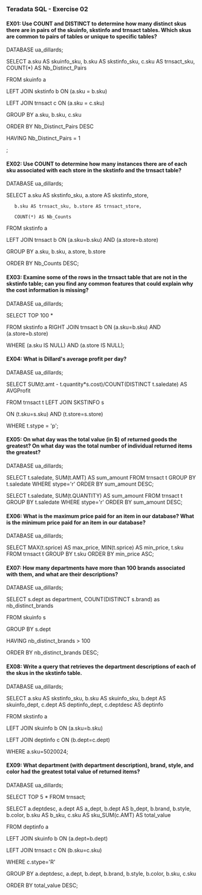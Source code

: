 ### Teradata SQL - Exercise 02

#### EX01: Use COUNT and DISTINCT to determine how many distinct skus there are in pairs of the skuinfo, skstinfo and trnsact tables. Which skus are common to pairs of tables or unique to specific tables?

DATABASE ua_dillards;

SELECT a.sku AS skuinfo_sku, b.sku AS skstinfo_sku, c.sku AS trnsact_sku, COUNT(*) AS Nb_Distinct_Pairs

FROM skuinfo a

LEFT JOIN skstinfo b ON (a.sku = b.sku)

LEFT JOIN trnsact c  ON (a.sku = c.sku)

GROUP BY a.sku, b.sku, c.sku

ORDER BY Nb_Distinct_Pairs DESC

HAVING Nb_Distinct_Pairs = 1

;


#### EX02: Use COUNT to determine how many instances there are of each sku associated with each store in the skstinfo and the trnsact table?

DATABASE ua_dillards;

SELECT a.sku AS skstinfo_sku, a.store AS skstinfo_store,

       b.sku AS trnsact_sku, b.store AS trnsact_store,

       COUNT(*) AS Nb_Counts

FROM skstinfo a

LEFT JOIN trnsact b ON (a.sku=b.sku) AND (a.store=b.store)

GROUP BY a.sku, b.sku, a.store, b.store

ORDER BY Nb_Counts DESC;


#### EX03: Examine some of the rows in the trnsact table that are not in the skstinfo table; can you find any common features that could explain why the cost information is missing?

DATABASE ua_dillards;

SELECT TOP 100 *

FROM skstinfo a RIGHT JOIN trnsact b ON (a.sku=b.sku) AND (a.store=b.store)

WHERE (a.sku IS NULL) AND (a.store IS NULL);


#### EX04: What is Dillard's average profit per day?

DATABASE ua_dillards;

SELECT SUM(t.amt - t.quantity*s.cost)/COUNT(DISTINCT t.saledate) AS AVGProfit

FROM trnsact t LEFT JOIN SKSTINFO s

ON (t.sku=s.sku) AND (t.store=s.store)

WHERE t.stype = 'p';


#### EX05: On what day was the total value (in $) of returned goods the greatest? On what day was the total number of individual returned items the greatest?

DATABASE ua_dillards;

SELECT t.saledate, SUM(t.AMT) AS sum_amount
FROM trnsact t
GROUP BY t.saledate
WHERE stype='r'
ORDER BY sum_amount DESC;

SELECT t.saledate, SUM(t.QUANTITY) AS sum_amount
FROM trnsact t
GROUP BY t.saledate
WHERE stype='r'
ORDER BY sum_amount DESC;


#### EX06: What is the maximum price paid for an item in our database? What is the minimum price paid for an item in our database?

DATABASE ua_dillards;

SELECT MAX(t.sprice) AS max_price, MIN(t.sprice) AS min_price, t.sku
FROM trnsact t
GROUP BY t.sku
ORDER BY min_price ASC;


#### EX07: How many departments have more than 100 brands associated with them, and what are their descriptions?

DATABASE ua_dillards;

SELECT s.dept as department, COUNT(DISTINCT s.brand) as nb_distinct_brands

FROM skuinfo s

GROUP BY s.dept

HAVING nb_distinct_brands > 100

ORDER BY nb_distinct_brands DESC;


#### EX08: Write a query that retrieves the department descriptions of each of the skus in the skstinfo table.

DATABASE ua_dillards;

SELECT a.sku AS skstinfo_sku, b.sku AS skuinfo_sku, b.dept AS skuinfo_dept, c.dept AS deptinfo_dept, c.deptdesc AS deptinfo

FROM skstinfo a

LEFT JOIN skuinfo  b ON (a.sku=b.sku)

LEFT JOIN deptinfo c ON (b.dept=c.dept)

WHERE a.sku=5020024;


#### EX09: What department (with department description), brand, style, and color had the greatest total value of returned items?

DATABASE ua_dillards;

SELECT TOP 5 * FROM trnsact;

SELECT a.deptdesc, a.dept AS a_dept,
       b.dept AS b_dept, b.brand, b.style, b.color, b.sku AS b_sku,
       c.sku AS sku_SUM(c.AMT) AS total_value

FROM deptinfo a

LEFT JOIN skuinfo b ON (a.dept=b.dept)

LEFT JOIN trnsact c ON (b.sku=c.sku)

WHERE c.stype='R'

GROUP BY a.deptdesc, a.dept, b.dept, b.brand, b.style, b.color, b.sku, c.sku

ORDER BY total_value DESC;